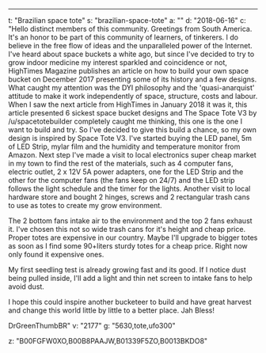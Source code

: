 ---
t: "Brazilian space tote"
s: "brazilian-space-tote"
a: ""
d: "2018-06-16"
c: "Hello distinct members of this community. Greetings from South America. It's an honor to be part of this community of learners, of tinkerers. I do believe in the free flow of ideas and the unparalleled power of the Internet.
I've heard about space buckets a white ago, but since I've decided to try to grow indoor medicine my interest sparkled and coincidence or not, HighTimes Magazine publishes an article on how to build your own space bucket on December 2017 presenting some of its history and a few designs. What caught my attention was the DYI philosophy and the 'quasi-anarquist' attitude to make it work independently of space, structure, costs and labour.
When I saw the next article from HighTimes in January 2018 it was it, this article presented 6 sickest space bucket designs and The Space Tote V3 by /u/spacetotebuilder completely caught me thinking, this one is the one I want to build and try.
So I've decided to give this build a chance, so my own design is inspired by Space Tote V3.
I've started buying the LED panel, 5m of LED Strip, mylar film and the humidity and temperature monitor from Amazon. Next step I've made a visit to local electronics super cheap market in my town to find the rest of the materials, such as 4 computer fans, electric outlet, 2 x 12V 5A power adapters, one for the LED Strip and the other for the computer fans (the fans keep on 24/7) and the LED strip follows the light schedule and the timer for the lights. Another visit to local hardware store and bought 2 hinges, screws and 2 rectangular trash cans to use as totes to create my grow environment.

The 2 bottom fans intake air to the environment and the top 2 fans exhaust it.
I've chosen this not so wide trash cans for it's height and cheap price. Proper totes are expensive in our country. Maybe I'll upgrade to bigger totes as soon as I find some 90+liters sturdy totes for a cheap price. Right now only found it expensive ones.

My first seedling test is already growing fast and its good. If I notice dust being pulled inside, I'll add a light and thin net screen to intake fans to help avoid dust.

I hope this could inspire another bucketeer to build and have great harvest and change this world little by little to a better place. Jah Bless! 

DrGreenThumbBR"
v: "2177"
g: "5630,tote,ufo300"

z: "B00FGFW0XO,B00B8PAAJW,B01339F5ZO,B0013BKDO8"

